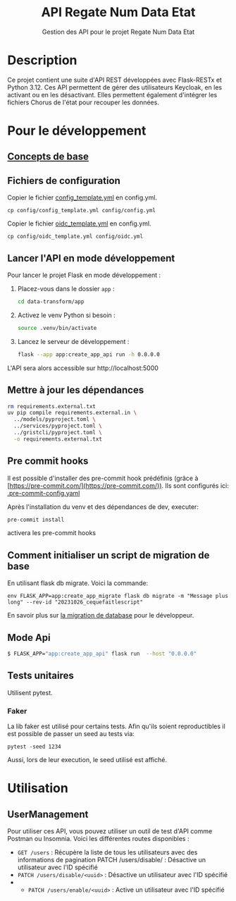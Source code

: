 <h1 align="center" style="border-bottom: none">
    <div>
        API Regate Num Data Etat
    </div>
</h1>

<p align="center">
    Gestion des API pour le projet Regate Num Data Etat<br/>
</p>

# Description

Ce projet contient une suite d'API REST développées avec Flask-RESTx et Python 3.12. 
Ces API permettent de gérer des utilisateurs Keycloak, en les activant ou en les désactivant. 
Elles permettent également d'intégrer les fichiers Chorus de l'état pour recouper les données.

# Pour le développement

## [Concepts de base](./../.markdowns/installation_venv_for_application.md)

## Fichiers de configuration

Copier le fichier [config_template.yml](./config/config_template.yml) en config.yml.
```
cp config/config_template.yml config/config.yml
```

Copier le fichier [oidc_template.yml](./config/oidc_template.yml) en config.yml.
```
cp config/oidc_template.yml config/oidc.yml
```

## Lancer l'API en mode développement

Pour lancer le projet Flask en mode développement :

1. Placez-vous dans le dossier `app` :
    ```bash
    cd data-transform/app
    ```
2. Activez le venv Python si besoin :
    ```bash
    source .venv/bin/activate
    ```
3. Lancez le serveur de développement :
    ```bash
    flask --app app:create_app_api run -h 0.0.0.0
    ```

L'API sera alors accessible sur http://localhost:5000


## Mettre à jour les dépendances

```bash
rm requirements.external.txt
uv pip compile requirements.external.in \
  ../models/pyproject.toml \
  ../services/pyproject.toml \
  ../gristcli/pyproject.toml \
  -o requirements.external.txt
```

## Pre commit hooks

Il est possible d'installer des pre-commit hook prédéfinis (grâce à [https://pre-commit.com/](https://pre-commit.com/)).
Ils sont configurés ici: [.pre-commit-config.yaml](./.pre-commit-config.yaml)

Après l'installation du venv et des dépendances de dev, executer:

```bash
pre-commit install
```

activera les pre-commit hooks

## Comment initialiser un script de migration de base

En utilisant flask db migrate. Voici la commande:

```
env FLASK_APP=app:create_app_migrate flask db migrate -m "Message plus long" --rev-id "20231026_cequefaitlescript"
```

En savoir plus sur [la migration de database](./README-dbmigration.md) pour le développeur.

## Mode Api

```bash
$ FLASK_APP="app:create_app_api" flask run  --host "0.0.0.0"
```

## Tests unitaires

Utilisent pytest.

### Faker

La lib faker est utilisé pour certains tests. Afin qu'ils soient reproductibles il est possible de passer un seed au tests via:

`pytest -seed 1234`

Aussi, lors de leur execution, le seed utilisé est affiché.


# Utilisation

## UserManagement

Pour utiliser ces API, vous pouvez utiliser un outil de test d'API comme Postman ou Insomnia. Voici les différentes routes disponibles :

* `GET /users` : Récupère la liste de tous les utilisateurs avec des informations de pagination
PATCH /users/disable/<uuid> : Désactive un utilisateur avec l'ID spécifié
* `PATCH /users/disable/<uuid>` : Désactive un utilisateur avec l'ID spécifié
* * `PATCH /users/enable/<uuid>` : Active un utilisateur avec l'ID spécifié

